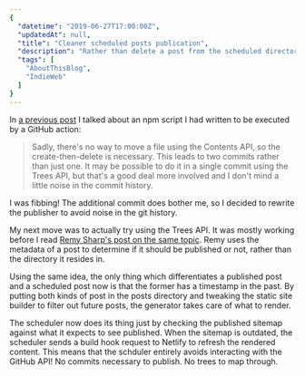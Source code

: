 ```yaml
---
{
  "datetime": "2019-06-27T17:00:00Z",
  "updatedAt": null,
  "title": "Cleaner scheduled posts publication",
  "description": "Rather than delete a post from the scheduled directory and create it again in the posts directory as separate commits, I now put all posts in the same posts directory and only render posts in the past. A scheduled GitHub action periodically checks that the list of posts which should be published is in the published sitemap.",
  "tags": [
    "AboutThisBlog",
    "IndieWeb"
  ]
}
---
```

In [a previous post][previous-post] I talked about an npm script I had written to be executed by a GitHub action:

> Sadly, there's no way to move a file using the Contents API, so the create-then-delete is necessary. This leads to two commits rather than just one. It may be possible to do it in a single commit using the Trees API, but that's a good deal more involved and I don't mind a little noise in the commit history.

I was fibbing! The additional commit does bother me, so I decided to rewrite the publisher to avoid noise in the git history.

My next move was to actually try using the Trees API. It was mostly working before I read [Remy Sharp's post on the same topic][remy-post-scheduling]. Remy uses the metadata of a post to determine if it should be published or not, rather than the directory it resides in.

Using the same idea, the only thing which differentiates a published post and a scheduled post now is that the former has a timestamp in the past. By putting both kinds of post in the posts directory and tweaking the static site builder to filter out future posts, the generator takes care of what to render.

The scheduler now does its thing just by checking the published sitemap against what it expects to see published. When the sitemap is outdated, the scheduler sends a build hook request to Netlify to refresh the rendered content. This means that the schduler entirely avoids interacting with the GitHub API! No commits necessary to publish. No trees to map through.

[previous-post]: /blog/how-i-schedule-posts-using-github-actions
[remy-post-scheduling]: https://remysharp.com/2019/06/26/scheduled-and-draft-11ty-posts
